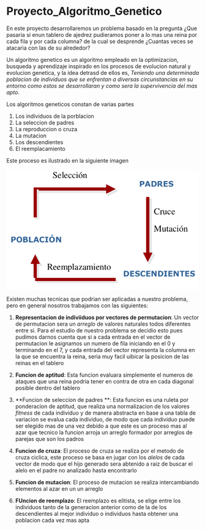 # Proyecto_Algoritmo_Genetico
En este proyecto desarrollaremos un problema basado en la pregunta ¿Que pasaria si enun tablero de ajedrez pudieramos poner a lo mas una reina por cada fila y por cada columna? de la cual se desprende ¿Cuantas veces se atacaria con las de su alrededor?

Un algoritmo genetico es un algoritmo empleado en la optimizacion, busqueda y aprendizaje inspirado en los procesos de evolucion natural y evolucion genetica, y la idea detrasd de ellos es, _Teniendo una determinada poblacion de individuos que se enfrentan a diversas circunstancias en su entorno como estos se desarrollaran y como sera la supervivencia del mas apto_.

Los algoritmos geneticos constan de varias partes 
  1. Los individuos de la porblacion
  2. La seleccion de padres
  3. La reproduccion o cruza
  4. La mutacion
  5. Los descendientes
  6. El reemplacamiento


Este proceso es ilustrado en la siguiente imagen

![](algoritmo.png)

Existen muchas tecnicas que podrian ser aplicadas a nuestro problema, pero en general nosotros trabajamos con las siguientes:

1. **Representacion de indiviiduos por vectores de permutacion**:
    Un vector de permutacion sera un _arreglo_ de valores naturales todos diferentes entre si. Para el estudio de nuestro problema se decidio esto pues pudimos darnos cuenta que si a cada entrada en el vector de permutacion le asignamos un numero de fila iniciando en el 0 y terminando en el 7, y cada entrada  del vector representa la columna en la que se encuentra la reina, seria muy facil uibicar la posicion de las reinas en el tablero

2. **Funcion de aptitud**: Esta funcion evaluara simplemente el numeros de ataques que una reina podria tener en contra de otra en cada diagonal posible dentro del tablero

3. **Funcion de seleccion de padres **:  Esta funcion es una ruleta por ponderacion de aptitud, que realiza una normalizacion de los valores _fitness_ de cada individuo y de manera abstracta en base a una tabla de variacion se evalua cada individuo, de modo que cada individuo puede ser elegido mas de una vez debido a que este es un  proceso mas al azar que tecnico la funcion arroja un arreglo formador por arreglos de parejas que son los padros

5. **Funcion de cruza**: El proceso de cruza se realiza por el metodo de cruza ciclica, este proceso se basa en jugar con los _alelos_ de cada vector de modo que el hijo generado sera abtenido a raiz de buscar el alelo en el padre no analizado hasta encontrarlo
  
6. **Funcion de mutacion**: El proceso de mutacion se realiza intercambiando elementos al azar en un un arreglo

7. **FUncion de reemplazo**: El reemplazo es elitista, se elige entre los individuos tanto de la generacion anterior como de la de los descendientes al mejor individuo o individuos hasta obtener una poblacion cada vez mas apta 

